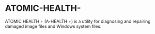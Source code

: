 # ATOMIC-HEALTH-
ATOMIC HEALTH + (A-HEALTH +) is a utility for diagnosing and repairing damaged image files and Windows system files.
